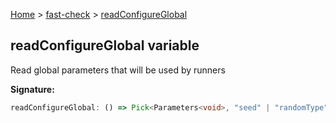 [Home](/) &gt; [fast-check](../fast-check.md) &gt; [readConfigureGlobal](readConfigureGlobal.md)

## readConfigureGlobal variable

Read global parameters that will be used by runners

<b>Signature:</b>

```typescript
readConfigureGlobal: () => Pick<Parameters<void>, "seed" | "randomType" | "numRuns" | "maxSkipsPerRun" | "timeout" | "skipAllAfterTimeLimit" | "interruptAfterTimeLimit" | "markInterruptAsFailure" | "logger" | "unbiased" | "verbose" | "endOnFailure"> | undefined
```

